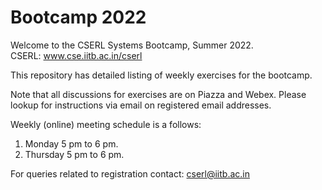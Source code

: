 # Bootcamp 2022
Welcome to the CSERL Systems Bootcamp, Summer 2022. <br>
CSERL: www.cse.iitb.ac.in/cserl

This repository has detailed listing of weekly exercises for the bootcamp. 

Note that all discussions for exercises are on Piazza and Webex.
Please lookup for instructions via email on registered email addresses.

Weekly (online) meeting schedule is a follows:  
1.  Monday 5 pm to 6 pm.  
2.  Thursday 5 pm to 6 pm.

For queries related to registration contact:  cserl@iitb.ac.in
